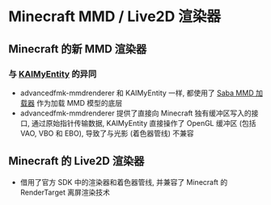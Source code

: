 # Minecraft MMD / Live2D 渲染器
## Minecraft 的新 MMD 渲染器
### 与 [KAIMyEntity](https://github.com/asuka-mio/KAIMyEntity) 的异同

- advancedfmk-mmdrenderer 和 KAIMyEntity 一样, 都使用了 [Saba MMD 加载器](https://github.com/benikabocha/saba) 作为加载 MMD 模型的底层
- advancedfmk-mmdrenderer 提供了直接向 Minecraft 独有缓冲区写入的接口, 通过原始指针传输数据, KAIMyEntity 直接操作了 OpenGL 缓冲区 (包括 VAO, VBO 和 EBO), 导致了与光影 (着色器管线) 不兼容

## Minecraft 的 Live2D 渲染器

- 借用了官方 SDK 中的渲染器和着色器管线, 并兼容了 Minecraft 的 RenderTarget 离屏渲染技术